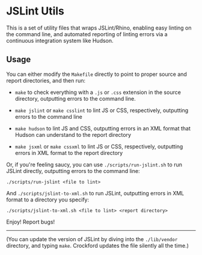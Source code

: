 JSLint Utils
============

This is a set of utility files that wraps JSLint/Rhino, enabling easy
linting on the command line, and automated reporting of linting errors
via a continuous integration system like Hudson.

Usage
-----

You can either modify the `Makefile` directly to point to proper source and
report directories, and then run:

*   `make` to check everything with a `.js` or `.css` extension in the
    source directory, outputting errors to the command line.

*   `make jslint` or `make csslint` to lint JS or CSS, respectively,
    outputting errors to the command line

*   `make hudson` to lint JS and CSS, outputting errors in an XML format
    that Hudson can understand to the report directory

*   `make jsxml` or `make cssxml` to lint JS or CSS, respectively, outputting
    errors in XML format to the report directory

Or, if you're feeling saucy, you can use `./scripts/run-jslint.sh` to run
JSLint directly, outputting errors to the command line:

    ./scripts/run-jslint <file to lint>

And `./scripts/jslint-to-xml.sh` to run JSLint, outputting errors in XML
format to a directory you specify:

    ./scripts/jslint-to-xml.sh <file to lint> <report directory>

Enjoy!  Report bugs!

---

(You can update the version of JSLint by diving into the `./lib/vendor`
directory, and typing `make`.  Crockford updates the file silently all
the time.)
